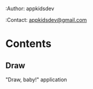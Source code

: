 :Author: appkidsdev

:Contact: appkidsdev@gmail.com

# Contents

## Draw

"Draw, baby!" application
